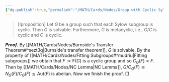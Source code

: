 ```yaml
---
{"dg-publish":true,"permalink":"/MATH/Cards/Nodes/Group with Cyclic Sylow Subgroups/","dgPassFrontmatter":true}
---
```



> [!proposition]
> Let $G$ be a group such that each Sylow subgroup is cyclic. Then $G$ is solvable. Furthermore, $G$ is metacyclic, i.e., $G/C$ is cyclic and $C$ is cyclic.

**_Proof._**
By [[MATH/Cards/Nodes/Burnside's Transfer Theorem#^sezt3q\|Burnside's transfer theorem]], $G$ is solvable. By the property of [[MATH/Cards/Nodes/Fitting Subgroups#^mudriu\|Fitting subgroups]] we obtain that $F:=\mathrm F(G)$ is a cyclic group and so $C_G(F)=F$. Then by [[MATH/Cards/Nodes/NC Lemma\|NC Lemma]], $G/C_G(F)\cong N_G(F)/C_G(F)\lesssim\mathrm{Aut}(F)$ is abelian. Now we finish the proof.
□

